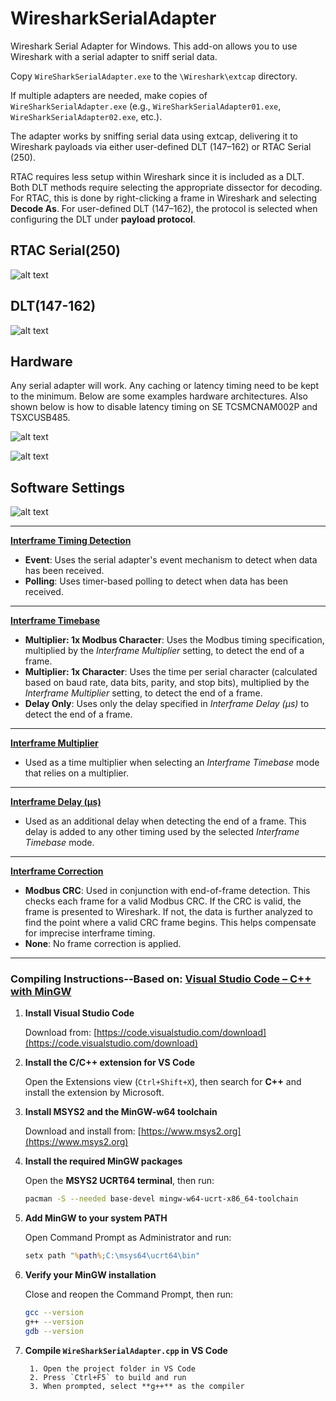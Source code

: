 # WiresharkSerialAdapter
Wireshark Serial Adapter for Windows. This add-on allows you to use Wireshark with a serial adapter to sniff serial data.

Copy `WireSharkSerialAdapter.exe` to the `\Wireshark\extcap` directory.

If multiple adapters are needed, make copies of `WireSharkSerialAdapter.exe` (e.g., `WireSharkSerialAdapter01.exe`, `WireSharkSerialAdapter02.exe`, etc.).

The adapter works by sniffing serial data using extcap, delivering it to Wireshark payloads via either user-defined DLT (147–162) or RTAC Serial (250).

RTAC requires less setup within Wireshark since it is included as a DLT. Both DLT methods require selecting the appropriate dissector for decoding. For RTAC, this is done by right-clicking a frame in Wireshark and selecting **Decode As**. For user-defined DLT (147–162), the protocol is selected when configuring the DLT under **payload protocol**.

## RTAC Serial(250)
![alt text](https://github.com/jzhvymetal/WiresharkSerialAdapter/blob/main/02_Wireshark%20Serial%20Adapter-Using%20RTAC%20Serial%20DLT.png)

## DLT(147-162)
![alt text](https://github.com/jzhvymetal/WiresharkSerialAdapter/blob/main/02_Wireshark%20Serial%20Adapter-Using%20User%20DLT.png)

## Hardware
Any serial adapter will work.  Any caching or latency timing need to be kept to the minimum.  Below are some examples hardware architectures.  Also shown below is how to disable latency timing on SE TCSMCNAM002P and TSXCUSB485.

![alt text](https://github.com/jzhvymetal/WiresharkSerialAdapter/blob/main/00_Wireshark%20Serial%20Adapter%20RS485%20HARDWARE.png)

![alt text](https://github.com/jzhvymetal/WiresharkSerialAdapter/blob/main/00A_Wireshark%20Serial%20Adapter%20RS485%20DISABLE%20LATENCY%20TIMER.png)

## Software Settings

![alt text](https://github.com/jzhvymetal/WiresharkSerialAdapter/blob/main/99_Wireshark%20Serial%20Adapter-Software%20Settings.png)

---

<ins>**Interframe Timing Detection**</ins>

* **Event**: Uses the serial adapter's event mechanism to detect when data has been received.
* **Polling**: Uses timer-based polling to detect when data has been received.

---

<ins>**Interframe Timebase**</ins>

* **Multiplier: 1x Modbus Character**: Uses the Modbus timing specification, multiplied by the *Interframe Multiplier* setting, to detect the end of a frame.
* **Multiplier: 1x Character**: Uses the time per serial character (calculated based on baud rate, data bits, parity, and stop bits), multiplied by the *Interframe Multiplier* setting, to detect the end of a frame.
* **Delay Only**: Uses only the delay specified in *Interframe Delay (µs)* to detect the end of a frame.

---

<ins>**Interframe Multiplier**</ins>

* Used as a time multiplier when selecting an *Interframe Timebase* mode that relies on a multiplier.

---

<ins>**Interframe Delay (µs)**</ins>

* Used as an additional delay when detecting the end of a frame. This delay is added to any other timing used by the selected *Interframe Timebase* mode.

---

<ins>**Interframe Correction**</ins>

* **Modbus CRC**: Used in conjunction with end-of-frame detection. This checks each frame for a valid Modbus CRC. If the CRC is valid, the frame is presented to Wireshark. If not, the data is further analyzed to find the point where a valid CRC frame begins. This helps compensate for imprecise interframe timing.
* **None**: No frame correction is applied.

---


### **Compiling Instructions--Based on: [Visual Studio Code – C++ with MinGW](https://code.visualstudio.com/docs/cpp/config-mingw)**

1. **Install Visual Studio Code**

   Download from:
   [https://code.visualstudio.com/download](https://code.visualstudio.com/download)

2. **Install the C/C++ extension for VS Code**

   Open the Extensions view (`Ctrl+Shift+X`), then search for **C++** and install the extension by Microsoft.

3. **Install MSYS2 and the MinGW-w64 toolchain**

   Download and install from:
   [https://www.msys2.org](https://www.msys2.org)

4. **Install the required MinGW packages**

   Open the **MSYS2 UCRT64 terminal**, then run:

   ```bash
   pacman -S --needed base-devel mingw-w64-ucrt-x86_64-toolchain
   ```

5. **Add MinGW to your system PATH**

   Open Command Prompt as Administrator and run:

   ```cmd
   setx path "%path%;C:\msys64\ucrt64\bin"
   ```

6. **Verify your MinGW installation**

   Close and reopen the Command Prompt, then run:

   ```bash
   gcc --version  
   g++ --version  
   gdb --version
   ```

7. **Compile `WireSharkSerialAdapter.cpp` in VS Code**

        1. Open the project folder in VS Code
        2. Press `Ctrl+F5` to build and run
        3. When prompted, select **g++** as the compiler




